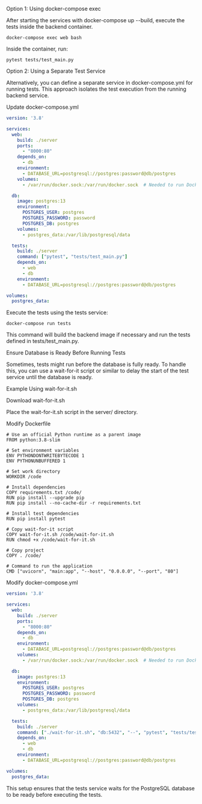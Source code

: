 Option 1: Using docker-compose exec

After starting the services with docker-compose up --build, execute the tests inside the backend container.

```
docker-compose exec web bash
```
Inside the container, run:

```
pytest tests/test_main.py
```
Option 2: Using a Separate Test Service

Alternatively, you can define a separate service in docker-compose.yml for running tests. This approach isolates the test execution from the running backend service.

Update docker-compose.yml

```yaml
version: '3.8'

services:
  web:
    build: ./server
    ports:
      - "8000:80"
    depends_on:
      - db
    environment:
      - DATABASE_URL=postgresql://postgres:password@db/postgres
    volumes:
      - /var/run/docker.sock:/var/run/docker.sock  # Needed to run Docker inside Docker

  db:
    image: postgres:13
    environment:
      POSTGRES_USER: postgres
      POSTGRES_PASSWORD: password
      POSTGRES_DB: postgres
    volumes:
      - postgres_data:/var/lib/postgresql/data

  tests:
    build: ./server
    command: ["pytest", "tests/test_main.py"]
    depends_on:
      - web
      - db
    environment:
      - DATABASE_URL=postgresql://postgres:password@db/postgres

volumes:
  postgres_data:

```
Execute the tests using the tests service:

```
docker-compose run tests
```
This command will build the backend image if necessary and run the tests defined in tests/test_main.py.

Ensure Database is Ready Before Running Tests

Sometimes, tests might run before the database is fully ready. To handle this, you can use a wait-for-it script or similar to delay the start of the test service until the database is ready.

Example Using wait-for-it.sh

Download wait-for-it.sh

Place the wait-for-it.sh script in the server/ directory.

Modify Dockerfile

```
# Use an official Python runtime as a parent image
FROM python:3.8-slim

# Set environment variables
ENV PYTHONDONTWRITEBYTECODE 1
ENV PYTHONUNBUFFERED 1

# Set work directory
WORKDIR /code

# Install dependencies
COPY requirements.txt /code/
RUN pip install --upgrade pip
RUN pip install --no-cache-dir -r requirements.txt

# Install test dependencies
RUN pip install pytest

# Copy wait-for-it script
COPY wait-for-it.sh /code/wait-for-it.sh
RUN chmod +x /code/wait-for-it.sh

# Copy project
COPY . /code/

# Command to run the application
CMD ["uvicorn", "main:app", "--host", "0.0.0.0", "--port", "80"]
```
Modify docker-compose.yml

```yaml
version: '3.8'

services:
  web:
    build: ./server
    ports:
      - "8000:80"
    depends_on:
      - db
    environment:
      - DATABASE_URL=postgresql://postgres:password@db/postgres
    volumes:
      - /var/run/docker.sock:/var/run/docker.sock  # Needed to run Docker inside Docker

  db:
    image: postgres:13
    environment:
      POSTGRES_USER: postgres
      POSTGRES_PASSWORD: password
      POSTGRES_DB: postgres
    volumes:
      - postgres_data:/var/lib/postgresql/data

  tests:
    build: ./server
    command: ["./wait-for-it.sh", "db:5432", "--", "pytest", "tests/test_main.py"]
    depends_on:
      - web
      - db
    environment:
      - DATABASE_URL=postgresql://postgres:password@db/postgres

volumes:
  postgres_data:
```
This setup ensures that the tests service waits for the PostgreSQL database to be ready before executing the tests.
